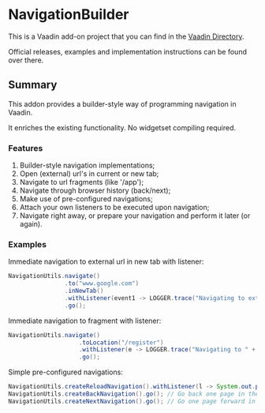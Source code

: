 # NavigationBuilder

This is a Vaadin add-on project that you can find in the [Vaadin Directory](https://vaadin.com/directory#!addon/navigationbuilder).

Official releases, examples and implementation instructions can be found over there.

## Summary
This addon provides a builder-style way of programming navigation in Vaadin.

It enriches the existing functionality. No widgetset compiling required.

### Features
1. Builder-style navigation implementations;
2. Open (external) url's in current or new tab;
3. Navigate to url fragments (like '/app');
4. Navigate through browser history (back/next);
5. Make use of pre-configured navigations;
6. Attach your own listeners to be executed upon navigation;
7. Navigate right away, or prepare your navigation and perform it later (or again).

### Examples

Immediate navigation to external url in new tab with listener:
``` java
NavigationUtils.navigate()
                .to("www.google.com")
                .inNewTab()
                .withListener(event1 -> LOGGER.trace("Navigating to external url in a new tab."))
                .go();
```
Immediate navigation to fragment with listener:
``` java
NavigationUtils.navigate()
                    .toLocation("/register")
                    .withListener(e -> LOGGER.trace("Navigating to " + e.getUrl()))
                    .go();
```
Simple pre-configured navigations:
``` java
NavigationUtils.createReloadNavigation().withListener(l -> System.out.println("Page reloaded!")).go(); // Adding a listener to the pre-configured navigation.
NavigationUtils.createBackNavigation().go(); // Go back one page in the browser history
NavigationUtils.createNextNavigation().go(); // Go one page forward in the browser history
```
      
